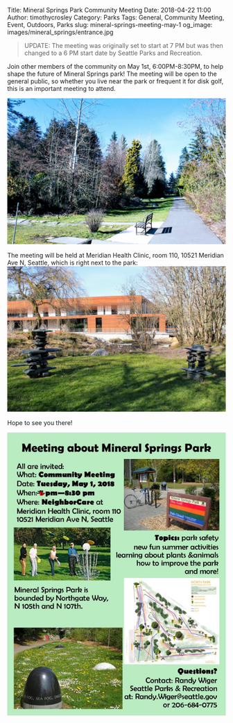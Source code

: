 Title: Mineral Springs Park Community Meeting
Date: 2018-04-22 11:00
Author: timothycrosley
Category: Parks
Tags: General, Community Meeting, Event, Outdoors, Parks
slug: mineral-springs-meeting-may-1
og_image: images/mineral_springs/entrance.jpg

> UPDATE: The meeting was originally set to start at 7 PM but was then changed to a 6 PM start date by Seattle Parks and Recreation.

Join other members of the community on May 1st, 6:00PM-8:30PM, to help shape the future of Mineral Springs park!
The meeting will be open to the general public, so whether you live near the park or frequent it for disk golf, this is an
important meeting to attend.

[![Mineral Springs Park](images/mineral_springs/bench.jpg)](images/mineral_springs/bench.jpg)

The meeting will be held at Meridian Health Clinic, room 110, 10521 Meridian Ave N, Seattle, which is right next to the park:
[![Meridian Health Clinic](images/mineral_springs/clinic.jpg)](images/mineral_springs/clinic.jpg)

Hope to see you there!

[![2018 May Meeting](images/mineral_springs/2018_may_meeting.jpg)](images/mineral_springs/2018_may_meeting.jpg)
